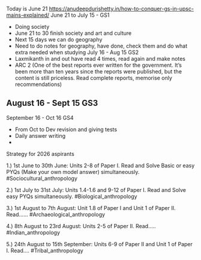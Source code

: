 Today is June 21
https://anudeepdurishetty.in/how-to-conquer-gs-in-upsc-mains-explained/
June 21 to July 15 - GS1 
- Doing society
- June 21 to 30 finish society and art and culture
- Next 15 days we can do geography
- Need to do notes for geography, have done, check them and do what extra needed when studying 
July 16 - Aug 15 GS2
- Laxmikanth in and out have read 4 times, read again and make notes
- ARC 2 (One of the best reports ever written for the government. It’s been more than ten years since the reports were published, but the content is still priceless. Read complete reports, memorise only recommendations)

August 16 - Sept 15 GS3
- 
September 16 - Oct 16 GS4

- From Oct to Dev revision and giving tests
- Daily answer writing
- 




Strategy for 2026 aspirants 

1.) 1st June to 30th June: Units 2-8 of Paper I. Read and Solve Basic or easy PYQs (Make your own model answer) simultaneously. #Sociocultural_anthropology

2.) 1st July to 31st July: Units 1.4-1.6 and 9-12 of Paper I. Read and Solve easy PYQs simultaneously. #Biological_anthropology

3.) 1st August to 7th August: Unit 1.8 of Paper I and Unit 1 of Paper II. Read…… #Archaeological_anthropology

4.) 8th August to 23rd August: Units 2-5 of Paper II. Read…..
#Indian_anthropology

5.) 24th August to 15th September: Units 6-9 of Paper II and Unit 1 of Paper I. Read….
#Tribal_anthropology 
